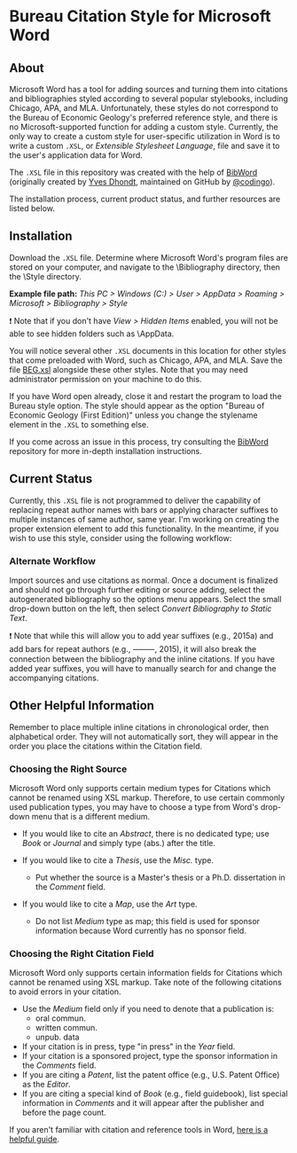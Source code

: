# Bureau Citation Style for Microsoft Word

## About
Microsoft Word has a tool for adding sources and turning them into citations and bibliographies styled according to several popular stylebooks, including Chicago, APA, and MLA. Unfortunately, these styles do not correspond to the Bureau of Economic Geology's preferred reference style, and there is no Microsoft-supported function for adding a custom style. Currently, the only way to create a custom style for user-specific utilization in Word is to write a custom `.XSL`, or *Extensible Stylesheet Language*, file and save it to the user's application data for Word.

The `.XSL` file in this repository was created with the help of [BibWord](https://github.com/codingo/BibWord) (originally created by [Yves Dhondt](mailto:yves.dhondt@gmail.com), maintained on GitHub by [@codingo](https://github.com/codingo)).

The installation process, current product status, and further resources are listed below.

## Installation
Download the `.XSL` file. Determine where Microsoft Word's program files are stored on your computer, and navigate to the \Bibliography directory, then the \Style directory.

**Example file path:** *This PC > Windows (C:) > User > AppData > Roaming > Microsoft > Bibliography > Style*

❗ Note that if you don't have *View > Hidden Items* enabled, you will not be able to see hidden folders such as \AppData.

You will notice several other `.XSL` documents in this location for other styles that come preloaded with Word, such as Chicago, APA, and MLA. Save the file [BEG.xsl](https://github.com/emnharris/BureauEditing/blob/master/citations/BEG.xsl) alongside these other styles. Note that you may need administrator permission on your machine to do this.

If you have Word open already, close it and restart the program to load the Bureau style option. The style should appear as the option "Bureau of Economic Geology (First Edition)" unless you change the stylename element in the `.XSL` to something else.

If you come across an issue in this process, try consulting the [BibWord](https://github.com/codingo/BibWord) repository for more in-depth installation instructions.

## Current Status
Currently, this `.XSL` file is not programmed to deliver the capability of replacing repeat author names with bars or applying character suffixes to multiple instances of same author, same year. I'm working on creating the proper extension element to add this functionality. In the meantime, if you wish to use this style, consider using the following workflow:

### Alternate Workflow
Import sources and use citations as normal. Once a document is finalized and should not go through further editing or source adding, select the autogenerated bibliography so the options menu appears. Select the small drop-down button on the left, then select *Convert Bibliography to Static Text*.

❗ Note that while this will allow you to add year suffixes (e.g., 2015a) and add bars for repeat authors (e.g., ⸻, 2015), it will also break the connection between the bibliography and the inline citations. If you have added year suffixes, you will have to manually search for and change the accompanying citations.

## Other Helpful Information
Remember to place multiple inline citations in chronological order, then alphabetical order. They will not automatically sort, they will appear in the order you place the citations within the Citation field.

### Choosing the Right Source
Microsoft Word only supports certain medium types for Citations which cannot be renamed using XSL markup. Therefore, to use certain commonly used publication types, you may have to choose a type from Word's drop-down menu that is a different medium.

* If you would like to cite an *Abstract*, there is no dedicated type; use *Book* or *Journal* and simply type (abs.) after the title.

* If you would like to cite a *Thesis*, use the *Misc.* type.
   * Put whether the source is a Master's thesis or a Ph.D. dissertation in the *Comment* field.

* If you would like to cite a *Map*, use the *Art* type.
   * Do not list *Medium* type as map; this field is used for sponsor information because Word currently has no sponsor field.

### Choosing the Right Citation Field
Microsoft Word only supports certain information fields for Citations which cannot be renamed using XSL markup. Take note of the following citations to avoid errors in your citation.

* Use the *Medium* field only if you need to denote that a publication is:
  * oral commun.
  * written commun.
  * unpub. data
* If your citation is in press, type "in press" in the *Year* field.
* If your citation is a sponsored project, type the sponsor information in the *Comments* field.
* If you are citing a *Patent*, list the patent office (e.g., U.S. Patent Office) as the *Editor*.
* If you are citing a special kind of *Book* (e.g., field guidebook), list special information in *Comments* and it will appear after the publisher and before the page count.


If you aren't familiar with citation and reference tools in Word, [here is a helpful guide](https://support.office.com/en-us/article/add-citations-in-a-word-document-ab9322bb-a8d3-47f4-80c8-63c06779f127).
